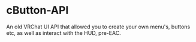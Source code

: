 # cButton-API
An old VRChat UI API that allowed you to create your own menu's, buttons etc, as well as interact with the HUD, pre-EAC.
